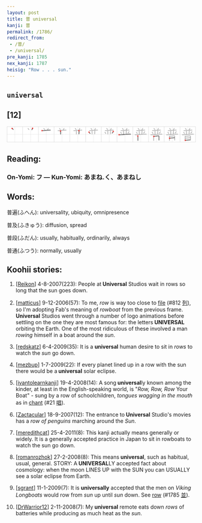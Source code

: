 ```yaml
---
layout: post
title: 普 universal
kanji: 普
permalink: /1786/
redirect_from:
 - /普/
 - /universal/
pre_kanji: 1785
nex_kanji: 1787
heisig: "Row . . . sun."
---
```


## `universal`

## [12]

<div class="stroke"><img src="../images/E699AE.png" /></div>

## Reading:

### On-Yomi: フ &mdash; Kun-Yomi: あまね.く、あまねし

## Words:

普遍(ふへん): universality, ubiquity, omnipresence

普及(ふきゅう): diffusion, spread

普段(ふだん): usually, habitually, ordinarily, always

普通(ふつう): normally, usually

## Koohii stories:

1) [<a href="http://kanji.koohii.com/profile/Reikon">Reikon</a>] 4-8-2007(223): People at<strong> Universal</strong> Studios wait in rows so long that the sun goes down. 

2) [<a href="http://kanji.koohii.com/profile/matticus">matticus</a>] 9-12-2006(57): To me, <em>row</em> is way too close to <a href="../812">file</a> <span class="index">(#812 <a href="http://jisho.org/kanji/details/列">列</a>)</span>, so I&#039;m adopting Fab&#039;s meaning of <em>rowboat</em> from the previous frame.<strong> Universal</strong> Studios went through a number of logo animations before settling on the one they are most famous for: the letters<strong> UNIVERSAL</strong> orbiting the Earth. One of the most ridiculous of these involved a man <em>rowing</em> himself in a boat around the <em>sun</em>. 

3) [<a href="http://kanji.koohii.com/profile/redskatz">redskatz</a>] 6-4-2009(35): It is a <strong>universal</strong> human desire to sit in <em>rows</em> to watch the <em>sun</em> go down. 

4) [<a href="http://kanji.koohii.com/profile/mezbup">mezbup</a>] 1-7-2009(22): If every planet lined up in a row with the sun there would be a<strong> universal</strong> solar eclipse. 

5) [<a href="http://kanji.koohii.com/profile/ivantolearnkanji">ivantolearnkanji</a>] 19-4-2008(14): A song<strong> universal</strong>ly known among the kinder, at least in the English-speaking world, is &quot;<em>Row, Row, Row</em> Your Boat&quot; - sung by a row of schoolchildren, <em>tongues wagging in the mouth</em> as in <a href="../21">chant</a> <span class="index">(#21 <a href="http://jisho.org/kanji/details/唱">唱</a>)</span>. 

6) [<a href="http://kanji.koohii.com/profile/Zactacular">Zactacular</a>] 18-9-2007(12): The entrance to<strong> Universal</strong> Studio&#039;s movies has a <em>row of penguins</em> marching around the <em>Sun</em>. 

7) [<a href="http://kanji.koohii.com/profile/meredithcat">meredithcat</a>] 25-4-2011(8): This kanji actually means generally or widely. It is a generally accepted practice in Japan to sit in rowboats to watch the sun go down. 

8) [<a href="http://kanji.koohii.com/profile/romanrozhok">romanrozhok</a>] 27-2-2008(8): This means<strong> universal</strong>, such as habitual, usual, general. STORY: A<strong> UNIVERSAL</strong>LY accepted fact about cosmology: when the moon LINES UP with the SUN you can USUALLY see a solar eclipse from Earth. 

9) [<a href="http://kanji.koohii.com/profile/sgrant">sgrant</a>] 11-1-2009(7): It is <strong>universally</strong> accepted that the men on <em>Viking Longboats</em> would row from <em>sun</em> up until <em>sun</em> down. See <a href="../1785">row</a> <span class="index">(#1785 <a href="http://jisho.org/kanji/details/並">並</a>)</span>. 

10) [<a href="http://kanji.koohii.com/profile/DrWarrior12">DrWarrior12</a>] 2-11-2008(7): My<strong> universal</strong> remote eats down <em>rows</em> of batteries while producing as much heat as the <em>sun</em>. 
